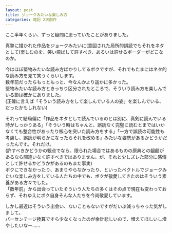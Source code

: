 ```yaml
---
layout: post
title: ジョークみたいな楽しみ方
categories: 雑記 2次創作
---
```


ここ半年くらい、ずっと疑問に思っていたことがありました。

真摯に描かれた作品をジョークみたいに(意図された局所的誤読でもそれをネタとして)楽しむのを、笑い飛ばして許すべき、あるいは許せるボーダーがどこなのか。

今はほぼ堅物みたいな読み方ばかりしてるボクですが、それでもたまにはネタ的な読み方を見て笑うくらいします。  
数年前だったらもっともっと、今なんかより遥かに多かった。  
堅物みたいな読み方ときっちり区分されたところで、そういう読み方を楽しんでいる節は確かにありました。  
(正確に言えば「そういう読み方をして楽しんでいる人の姿」を楽しんでいる、だったかもしれない)

それって結局偏に「作品をネタとして読んでいるのとは別に、真剣に読んでいる時がしっかりある」「そういう時はちゃんと、誤読なく完璧に読むとまではいかなくても整合性があったり核心を突いた読み方をする」「一方で誤読の可能性も考慮し、誤読が明らかになったらそれを改める」みたいな姿勢があるかどうかだったんです。それだけ。  
(許すべきかどうかの観点でなら、限られた場合ではあるものの原典との齟齬があるなら間違いなく許すべきではありません。が、それと少しズレた部分に感情として許せるかどうかがあるのもまた事実)  
ボクにできなかったり、あまりやらなかったり、といったベクトルでジョークみたいな楽しみ方をしている人たちの中でも、ボクが敬愛してきたのはそういう素養がある方々でした。  
「数年前」から出会っていたそういう人たちの多くはその点で現在も変わっておらず、それゆえにボク自身そんな人たちを今尚敬愛しています。

しかし最近はそういう出会い、ないこともないですがだいぶ減っちゃった気がしまして。  
パーセンテージ換算ですら少なくなったのが余計悲しいので、増えてほしいし増やしたいなー……
